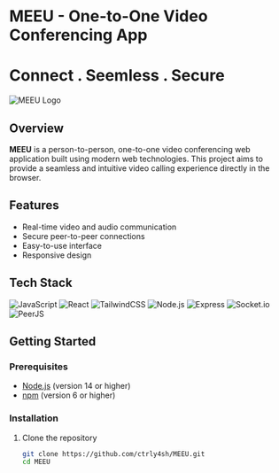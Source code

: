 # MEEU - One-to-One Video Conferencing App
<h1>Connect . Seemless . Secure</h1>

![MEEU Logo](path/to/logo.png)

## Overview
**MEEU** is a person-to-person, one-to-one video conferencing web application built using modern web technologies. This project aims to provide a seamless and intuitive video calling experience directly in the browser.

## Features
- Real-time video and audio communication
- Secure peer-to-peer connections
- Easy-to-use interface
- Responsive design

## Tech Stack
![JavaScript](https://img.shields.io/badge/JavaScript-ES6+-F7DF1E?logo=javascript&logoColor=black&style=flat-square)
![React](https://img.shields.io/badge/React-17.0.2-61DAFB?logo=react&logoColor=black&style=flat-square)
![TailwindCSS](https://img.shields.io/badge/TailwindCSS-2.2.19-38B2AC?logo=tailwindcss&logoColor=white&style=flat-square)
![Node.js](https://img.shields.io/badge/Node.js-14.17.6-339933?logo=node.js&logoColor=white&style=flat-square)
![Express](https://img.shields.io/badge/Express-4.17.1-000000?logo=express&logoColor=white&style=flat-square)
![Socket.io](https://img.shields.io/badge/Socket.io-4.1.3-010101?logo=socket.io&logoColor=white&style=flat-square)
![PeerJS](https://img.shields.io/badge/PeerJS-0.3.20-2196F3?logo=peerjs&logoColor=white&style=flat-square)

## Getting Started

### Prerequisites
- [Node.js](https://nodejs.org/en/download/) (version 14 or higher)
- [npm](https://www.npmjs.com/get-npm) (version 6 or higher)

### Installation

1. Clone the repository
   ```bash
   git clone https://github.com/ctrly4sh/MEEU.git
   cd MEEU
